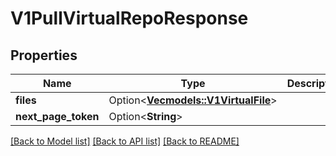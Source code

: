 # V1PullVirtualRepoResponse

## Properties

Name | Type | Description | Notes
------------ | ------------- | ------------- | -------------
**files** | Option<[**Vec<models::V1VirtualFile>**](v1VirtualFile.md)> |  | [optional]
**next_page_token** | Option<**String**> |  | [optional]

[[Back to Model list]](../README.md#documentation-for-models) [[Back to API list]](../README.md#documentation-for-api-endpoints) [[Back to README]](../README.md)



